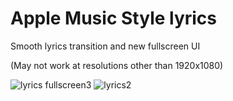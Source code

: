 # Apple Music Style lyrics
Smooth lyrics transition and new fullscreen UI

(May not work at resolutions other than 1920x1080)



![lyrics fullscreen3](https://user-images.githubusercontent.com/101460787/184546026-9dd34b3f-f2ca-4a78-bc3e-c337264dfc97.jpg)
![lyrics2](https://user-images.githubusercontent.com/101460787/182229587-a6c0b160-249c-4df7-8f39-9e34c1840032.jpg)
